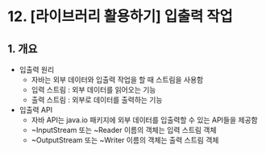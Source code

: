 # 12. [라이브러리 활용하기] 입출력 작업

## 1. 개요

- 입출력 원리
  - 자바는 외부 데이터와 입출력 작업을 할 때 스트림을 사용함
  - 입력 스트림 : 외부 데이터를 읽어오는 기능
  - 출력 스트림 :  외부로 데이터를 출력하는 기능
- 입출력 API
  - 자바 API는 java.io 패키지에 외부 데이터를 입출력할 수 있는 API들을 제공함
  - ~InputStream 또는 ~Reader 이름의 객체는 입력 스트림 객체
  - ~OutputStream 또는 ~Writer 이름의 객체는 출력 스트림 객체